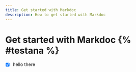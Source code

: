 ```yaml
---
title: Get started with Markdoc
description: How to get started with Markdoc
---
```


# Get started with Markdoc {% #testana %}

- [x] hello there


